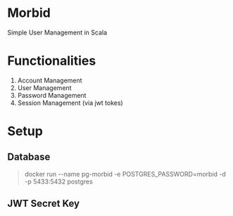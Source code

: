 # Morbid
Simple User Management in Scala

# Functionalities
1. Account Management
2. User Management
3. Password Management
4. Session Management (via jwt tokes)

# Setup

## Database
> docker run --name pg-morbid -e POSTGRES_PASSWORD=morbid -d -p 5433:5432 postgres

## JWT Secret Key
